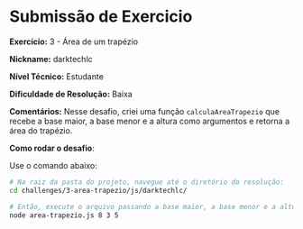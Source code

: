 # Submissão de Exercicio

**Exercício:** 3 - Área de um trapézio

**Nickname:** darktechlc

**Nível Técnico:** Estudante

**Dificuldade de Resolução:** Baixa

**Comentários:** Nesse desafio, criei uma função `calculaAreaTrapezio` que recebe a base maior, a base menor e a altura como argumentos e retorna a área do trapézio.

**Como rodar o desafio**:

Use o comando abaixo:

```bash
# Na raiz da pasta do projeto, navegue até o diretório da resolução:
cd challenges/3-area-trapezio/js/darktechlc/

# Então, execute o arquivo passando a base maior, a base menor e a altura, nessa ordem, como argumentos:
node area-trapezio.js 8 3 5
```
